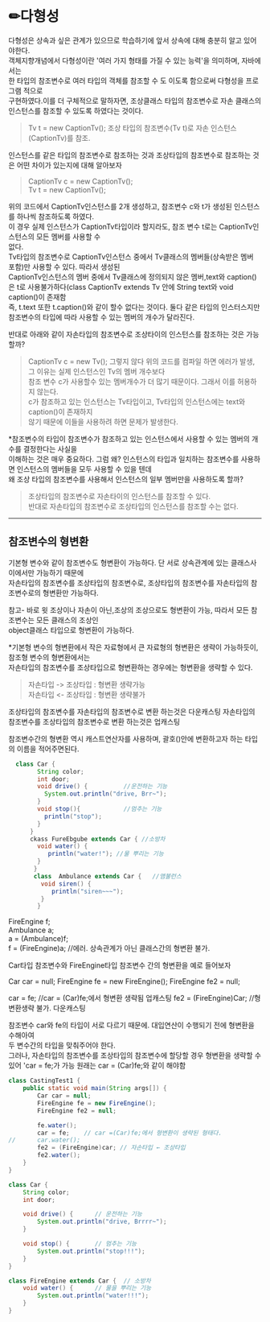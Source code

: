 # ✏다형성  
다형성은 상속과 싶은 관계가 있으므로 학습하기에 앞서 상속에 대해 충분히 알고 있어야한다.  
객체지향개념에서 다형성이란 '여러 가지 형태를 가질 수 있는 능력'을 의미하며, 자바에서는  
한 타입의 참조변수로 여러 타입의 객체를 참조할 수 도 이도록 함으로써 다형성을 프로그램 적으로  
구현하였다.이를 더 구체적으로 말하자면, 조상클래스 타입의 참조변수로 자손 클래스의 인스턴스를 
참조할 수 있도록 하였다는 것이다.  

> Tv t = new CaptionTv(); 조상 타입의 참조변수(Tv t)로 자손 인스턴스(CaptionTv)를 참조. 

인스턴스를 같은 타입의 참조변수로 참조하는 것과 조상타입의 참조변수로 참조하는 것은 어떤 차이가 있는지에 대해 알아보자  

> CaptionTv c = new CaptionTv();  
> Tv        t = new CaptionTv();  

위의 코드에서 CaptionTv인스턴스를 2개 생성하고, 참조변수 c와 t가 생성된 인스턴스를 하나씩 참조하도록 하였다.  
이 경우 실제 인스턴스가 CaptionTv타입이라 할지라도, 참조 변수 t로는 CaptionTv인스턴스의 모든 멤버를 사용할 수  
없다.  
Tv타입의 참조변수로 CaptionTv인스턴스 중에서 Tv클래스의 멤버들(상속받은 멤버 포함)만 사용할 수 있다. 따라서 생성된  
CaptionTv인스턴스의 멤버 중에서 Tv클래스에 정의되지 않은 멤버,text와 caption()은 t로 사용불가하다(class CaptionTv extends Tv 안에 String text와 void caption()이 존재함  
즉, t.text 또한 t.caption()와 같이 할수 없다는 것이다. 둘다 같은 타입의 인스터스지만 참조변수의 타입에 따라 사용할 수 있는 멤버의 개수가 달라진다.  

반대로 아래와 같이 자손타입의 참조변수로 조상타이의 인스턴스를 참조하는 것은 가능할까?  
> CaptionTv c = new Tv();
그렇지 않다 위의 코드를 컴파일 하면 에러가 발생, 그 이유는 실제 인스턴스인 Tv의 멤버 개수보다  
참조 변수 c가 사용할수 있는 멤버개수가 더 많기 때문이다. 그래서 이를 허용하지 않는다.  
c가 참조하고 있는 인스턴스는 Tv타입이고, Tv타입의 인스턴스에는 text와 caption()이 존재하지  
않기 때문에 이들을 사용하려 하면 문제가 발생한다.  

*참조변수의 타입이 참조변수가 참조하고 있는 인스턴스에서 사용할 수 있는 멤버의 개수를 결정한다는 사실을  
이해하는 것은 매우 중요하다. 
그럼 왜? 인스턴스의 타입과 일치하는 참조변수를 사용하면 인스턴스의 멤버들을 모두 사용할 수 있을 텐데  
왜 조상 타입의 참조변수를 사용해서 인스턴스의 일부 멤버만을 사용하도록 할까?  

> 조상타입의 참조변수로 자손타이의 인스턴스를 참조할 수 있다.  
> 반대로 자손타입의 참조변수로 조상타입의 인스턴스를 참조할 수는 없다.  

---

## 참조변수의 형변환  
기본형 변수와 같이 참조변수도 형변환이 가능하다. 단 서로 상속관계에 있는 클래스사이에서만 가능하기 때문에  
자손타입의 참조변수를 조상타입의 참조변수로, 조상타입의 참조변수를 자손타입의 참조변수로의 형변환만 가능하다.   

참고- 바로 윗 조상이나 자손이 아닌,조상의 조상으로도 형변환이 가능, 따라서 모든 참조변수는 모든 클래스의 조상인  
object클래스 타입으로 형변환이 가능하다.  

*기본형 변수의 형변환에서 작은 자료형에서 큰 자료형의 형변환은 생략이 가능하듯이, 참조형 변수의 형변환에서는  
자손타입의 참조변수를 조상타입으로 형변환하는 경우에는 형변환을 생략할 수 있다.  

> 자손타입 -> 조상타입 : 형변환 생략가능  
> 자손타입 <- 조상타입 : 형변환 생략불가  

조상타입의 참조변수를 자손타입의 참조변수로 변환 하는것은 다운캐스팅 
자손타입의 참조변수를 조상타입의 참조변수로 변환 하는것은 업캐스팅  

참조변수간의 형변환 역시 캐스트연산자를 사용하며, 괄호()안에 변환하고자 하는 타입의 이름을 적어주면된다.  

```java
  class Car {
        String color;
        int door;
        void drive() {          //운전하는 기능
          System.out.println("drive, Brr~");
        }
        void stop(){            //멈추는 기능
          println("stop");
        }
      }
      ckass FureEbgube extends Car { //소방차 
        void water() {
           println("water!"); //물 뿌리는 기능
        }
       }
       class  Ambulance extends Car {   //앰불런스 
         void siren() {
            println("siren~~~");
         }
        }
```

FireEngine f;  
Ambulance a;   
a = (Ambulance)f;  
f = (FireEngine)a;  //에러. 상속관계가 아닌 클래스간의 형변환 불가.  

Car타입 참조변수와 FireEngine타입 참조변수 간의 형변환을 예로 들어보자  

Car car = null;
FireEngine fe = new FireEngine();
FireEngine fe2 = null;

car = fe;   //car = (Car)fe;에서 형변환 생략됨 업캐스팅 
fe2 = (FireEngine)Car;  //형변환생략 불가. 다운캐스팅  

참조변수 car와 fe의 타입이 서로 다르기 때문에. 대입연산이 수행되기 전에 형변환을 수해아여  
두 변수간의 타입을 맞춰주어야 한다.  
그러나, 자손타입의 참조변수를 조상타입의 참조변수에 할당할 경우 형변환을 생략할 수 있어 'car = fe;가 가능 원래는 car = (Car)fe;와 같이 해야함  

```java
class CastingTest1 {
	public static void main(String args[]) {
		Car car = null;
		FireEngine fe = new FireEngine();
		FireEngine fe2 = null;

		fe.water();
		car = fe;    // car =(Car)fe;에서 형변환이 생략된 형태다.
//		car.water();	
		fe2 = (FireEngine)car; // 자손타입 ← 조상타입
		fe2.water();
	}
}

class Car {
	String color;
	int door;

	void drive() { 		// 운전하는 기능
		System.out.println("drive, Brrrr~");
	}

	void stop() {		// 멈추는 기능	
		System.out.println("stop!!!");	
	}
}

class FireEngine extends Car {	// 소방차
	void water() {		// 물을 뿌리는 기능
		System.out.println("water!!!");
	}
}
```


